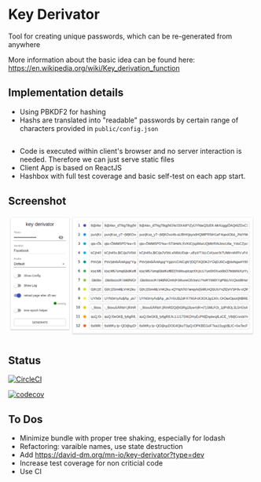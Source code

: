 # Key Derivator

Tool for creating unique passwords, which can be re-generated from anywhere

More information about the basic idea can be found here: https://en.wikipedia.org/wiki/Key_derivation_function

## Implementation details
* Using PBKDF2 for hashing
* Hashs are translated into "readable" passwords by certain range of characters provided in `public/config.json`

##
* Code is executed within client's browser and no server interaction is needed. Therefore we can just serve static files
* Client App is based on ReactJS
* Hashbox with full test coverage and basic self-test on each app start.

## Screenshot
![Screenshot](https://raw.githubusercontent.com/mn-io/key-derivator/master/screenshot.png)

## Status

[![CircleCI](https://circleci.com/gh/mn-io/key-derivator/tree/master.svg?style=svg)](https://circleci.com/gh/mn-io/key-derivator/tree/master)

[![codecov](https://codecov.io/gh/mn-io/key-derivator/branch/master/graph/badge.svg)](https://codecov.io/gh/mn-io/key-derivator)

## To Dos

- Minimize bundle with proper tree shaking, especially for lodash
- Refactoring: varaible names, use state destruction
- Add https://david-dm.org/mn-io/key-derivator?type=dev
- Increase test coverage for non criticial code
- Use CI